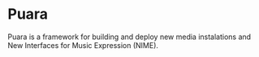 # Puara

Puara is a framework for building and deploy new media instalations and New Interfaces for Music Expression (NIME).
